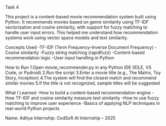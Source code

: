 Task 4 

This project is a content-based movie recommendation system built using Python.
It recommends movies based on genre similarity using TF-IDF vectorization and cosine similarity, with support for fuzzy matching to handle user input errors.
This helped me understand how recommendation systems work using vector space models and text similarity.

Concepts Used
-TF-IDF (Term Frequency–Inverse Document Frequency)
-Cosine similarity
-Fuzzy string matching (rapidfuzz)
-Content-based recommendation logic
-User input handling in Python

How to Run
1.Open movie_recommender.py in any Python IDE (IDLE, VS Code, or Pydroid)
2.Run the script
3.Enter a movie title (e.g., The Matrix, Toy Story, Inception)
4.The system will find the closest match and recommend similar movies
5.If the title is not recognized, sample titles will be suggested

What I Learned
-How to build a content-based recommendation engine
-How TF-IDF and cosine similarity measure text similarity
-How to use fuzzy matching to improve user experience
-Basics of applying NLP techniques in real-world Python projects

Name: Aditya
Internship: CodSoft AI Internship – 2025
